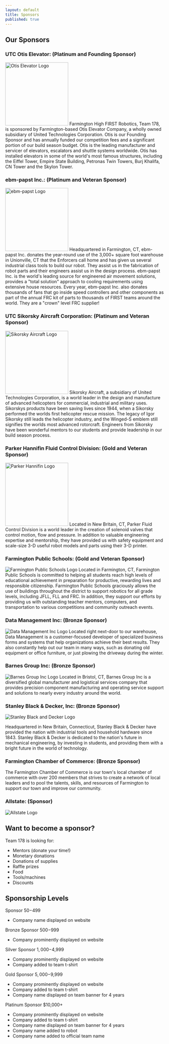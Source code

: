 ```yaml
---
layout: default
title: Sponsors
published: true
---
```


<!--
Hello fellow Enforcer! This page may be a bit more complicated than the rest. It uses HTML to format the logos and align them to the left. It should be intuitive enough to understand what's going on though. If you have questions about this, please ask. :)
-->

## Our Sponsors

### UTC Otis Elevator: (Platinum and Founding Sponsor)
<img class="sponsor-logo" alt="Otis Elevator Logo" style="width: 200px;" src="http://upload.wikimedia.org/wikipedia/commons/7/71/Otis_logo.SVG" />
Farmington High FIRST Robotics, Team 178, is sponsored by Farmington-based Otis Elevator Company, a wholly owned subsidiary of United Technologies Corporation. Otis is our Founding Sponsor and has annually funded our competition fees and a significant portion of our build season budget. Otis is the leading manufacturer and servicer of elevators, escalators and shuttle systems worldwide. Otis has installed elevators in some of the world's most famous structures, including the Eiffel Tower, Empire State Building, Petronas Twin Towers, Burj Khalifa, CN Tower and the Skylon Tower.

### ebm-papst Inc.: (Platinum and Veteran Sponsor)
<img class="sponsor-logo" alt="ebm-papst Logo" style="width: 200px;" src="http://upload.wikimedia.org/wikipedia/en/1/1e/EBMPAPST_logo.jpg" />
Headquartered in Farmington, CT, ebm-papst Inc. donates the year-round use of the 3,000+ square foot warehouse in Unionville, CT that the Enforcers call home and has given us several industrial class tools to build our robot. They assist us in the fabrication of robot parts and their engineers assist us in the design process. ebm-papst Inc. is the world's leading source for engineered air movement solutions, provides a "total solution" approach to cooling requirements using extensive house resources. Every year, ebm-papst Inc. also donates thousands of fans that go inside speed controllers and other components as part of the annual FRC kit of parts to thousands of FIRST teams around the world. They are a "crown" level FRC supplier!

### UTC Sikorsky Aircraft Corporation: (Platinum and Veteran Sponsor)
<img class="sponsor-logo" alt="Sikorsky Aircraft Logo" style="width: 200px;" src="http://upload.wikimedia.org/wikipedia/en/f/fd/Sikorsky_aircraft_logo.gif" />
Sikorsky Aircraft, a subsidiary of United Technologies Corporation, is a world leader in the design and manufacture of advanced helicopters for commercial, industrial and military uses. Sikorskys products have been saving lives since 1944, when a Sikorsky performed the worlds first helicopter rescue mission. The legacy of Igor Sikorsky still leads the helicopter industry, and the Winged-S emblem still signifies the worlds most advanced rotorcraft. Engineers from Sikorsky have been wonderful mentors to our students and provide leadership in our build season process.

### Parker Hannifin Fluid Control Division: (Gold and Veteran Sponsor)
<img class="sponsor-logo" alt="Parker Hannifin Logo" style="width: 200px;" src="http://upload.wikimedia.org/wikipedia/en/9/9e/Parker_Hannifin.svg" />
Located in New Britain, CT, Parker Fluid Control Division is a world leader in the creation of solenoid valves that control motion, flow and pressure. In addition to valuable engineering expertise and mentorship, they have provided us with safety equipment and scale-size 3-D useful robot models and parts using their 3-D printer.

### Farmington Public Schools: (Gold and Veteran Sponsor)
<img class="sponsor-logo" alt="Farmington Public Schools Logo" src="http://farmingtonrobotics.org/oldsite/FarmingtonRobotics.org/farmingtonrobotics.org/images/fpslogo.jpg" />
Located in Farmington, CT, Farmington Public Schools is committed to helping all students reach high levels of educational achievement in preparation for productive, rewarding lives and responsible citizenship. Farmington Public Schools graciously allows the use of buildings throughout the district to support robotics for all grade levels, including JFLL, FLL and FRC. In addition, they support our efforts by providing us with outstanding teacher mentors, computers, and transportation to various competitions and community outreach events.

### Data Management Inc: (Bronze Sponsor)
<img class="sponsor-logo" alt="Data Management Inc Logo" src="http://farmingtonrobotics.org/oldsite/FarmingtonRobotics.org/farmingtonrobotics.org/images/dm_logo.jpg" />
Located right next-door to our warehouse, Data Management is a customer-focused developer of specialized business forms and systems that help organizations achieve their best results. They also constantly help out our team in many ways, such as donating old equipment or office furniture, or just plowing the driveway during the winter.

### Barnes Group Inc: (Bronze Sponsor)
<img class="sponsor-logo" alt="Barnes Group Inc Logo" src="http://farmingtonrobotics.org/oldsite/FarmingtonRobotics.org/farmingtonrobotics.org/images/barnes.jpg" />
Located in Bristol, CT, Barnes Group Inc is a diversified global manufacturer and logistical services company that provides precision component manufacturing and operating service support and solutions to nearly every industry around the world.

### Stanley Black & Decker, Inc: (Bronze Sponsor)
<img class="sponsor-logo" alt="Stanley Black and Decker Logo" src="http://www.stanleyblackanddecker.com/sites/www.stanleyblackanddecker.com/themes/stanleyblackdecker/logo.png" />

Headquartered in New Britain, Connecticut, Stanley Black & Decker have provided the nation with industrial tools and household hardware since 1843. Stanley Black & Decker is dedicated to the nation's future in mechanical engineering, by investing in  students, and providing them with a bright future in the world of technology.

### Farmington Chamber of Commerce: (Bronze Sponsor)

The Farmington Chamber of Commerce is our town's local chamber of commerce with over 200 members that strives to create a network of local leaders and to pool the talents, skills, and resources of Farmington to support our town and improve our community.

### Allstate: (Sponsor)
<img class="sponsor-logo" alt="Allstate Logo" src="http://www.allstate.com/resources/Allstate/images/global/allstate-logo-header-170x45.png" />

## Want to become a sponsor?

Team 178 is looking for:
 - Mentors (donate your time!)
 - Monetary donations
 - Donations of supplies
 - Raffle prizes
 - Food
 - Tools/machines
 - Discounts

## Sponsorship Levels

Sponsor $50-$499

 - Company name displayed on website

Bronze Sponsor $500-$999

 - Company prominently displayed on website

Silver Sponsor $1,000-$4,999

 - Company prominently displayed on website
 - Company added to team t-shirt

Gold Sponsor $5,000-$9,999

 - Company prominently displayed on website
 - Company added to team t-shirt
 - Company name displayed on team banner for 4 years

Platinum Sponsor $10,000+

 - Company prominently displayed on website
 - Company added to team t-shirt
 - Company name displayed on team banner for 4 years
 - Company name added to robot
 - Company name added to official team name